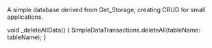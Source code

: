 A simple database derived from Get_Storage, creating CRUD for small applications.

void _deleteAllData() {
    SimpleDataTransactions.deleteAll(tableName: tableName);
}